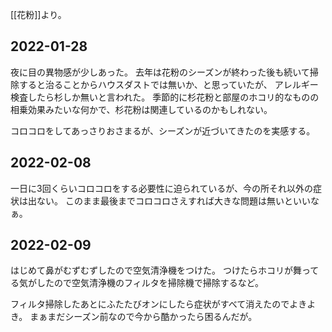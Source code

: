 [[花粉]]より。

## 2022-01-28

夜に目の異物感が少しあった。
去年は花粉のシーズンが終わった後も続いて掃除すると治ることからハウスダストでは無いか、と思っていたが、
アレルギー検査したら杉しか無いと言われた。
季節的に杉花粉と部屋のホコリ的なものの相乗効果みたいな何かで、杉花粉は関連しているのかもしれない。

コロコロをしてあっさりおさまるが、シーズンが近づいてきたのを実感する。

## 2022-02-08

一日に3回くらいコロコロをする必要性に迫られているが、今の所それ以外の症状は出ない。
このまま最後までコロコロさえすれば大きな問題は無いといいなぁ。

## 2022-02-09

はじめて鼻がむずむずしたので空気清浄機をつけた。
つけたらホコリが舞ってる気がしたので空気清浄機のフィルタを掃除機で掃除するなど。

フィルタ掃除したあとにふたたびオンにしたら症状がすべて消えたのでよきよき。
まぁまだシーズン前なので今から酷かったら困るんだが。